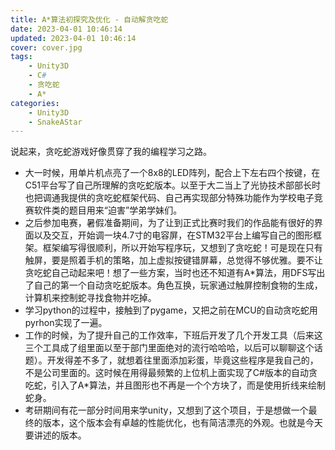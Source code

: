 ```yaml
---
title: A*算法初探究及优化 - 自动解贪吃蛇
date: 2023-04-01 10:46:14
updated: 2023-04-01 10:46:14
cover: cover.jpg
tags:
    - Unity3D
    - C#
    - 贪吃蛇
    - A*
categories:
    - Unity3D
    - SnakeAStar
---
```


说起来，贪吃蛇游戏好像贯穿了我的编程学习之路。
- 大一时候，用单片机点亮了一个8x8的LED阵列，配合上下左右四个按键，在C51平台写了自己所理解的贪吃蛇版本。以至于大二当上了光协技术部部长时也把调通我提供的贪吃蛇框架代码、自己再实现部分特殊功能作为学校电子竞赛软件类的题目用来“迫害”学弟学妹们。
- 之后参加电赛，暑假准备期间，为了让到正式比赛时我们的作品能有很好的界面以及交互，开始调一块4.7寸的电容屏，在STM32平台上编写自己的图形框架。框架编写得很顺利，所以开始写程序玩，又想到了贪吃蛇！可是现在只有触屏，要是照着手机的策略，加上虚拟按键错屏幕，总觉得不够优雅。要不让贪吃蛇自己动起来吧！想了一些方案，当时也还不知道有A*算法，用DFS写出了自己的第一个自动贪吃蛇版本。角色互换，玩家通过触屏控制食物的生成，计算机来控制蛇寻找食物并吃掉。
- 学习python的过程中，接触到了pygame，又把之前在MCU的自动贪吃蛇用pyrhon实现了一遍。
- 工作的时候，为了提升自己的工作效率，下班后开发了几个开发工具（后来这三个工具成了组里面以至于部门里面绝对的流行哈哈哈，以后可以聊聊这个话题）。开发得差不多了，就想着往里面添加彩蛋，毕竟这些程序是我自己的，不是公司里面的。这时候在用得最频繁的上位机上面实现了C#版本的自动贪吃蛇，引入了A*算法，并且图形也不再是一个个方块了，而是使用折线来绘制蛇身。
- 考研期间有花一部分时间用来学unity，又想到了这个项目，于是想做一个最终的版本，这个版本会有卓越的性能优化，也有简洁漂亮的外观。也就是今天要讲述的版本。
